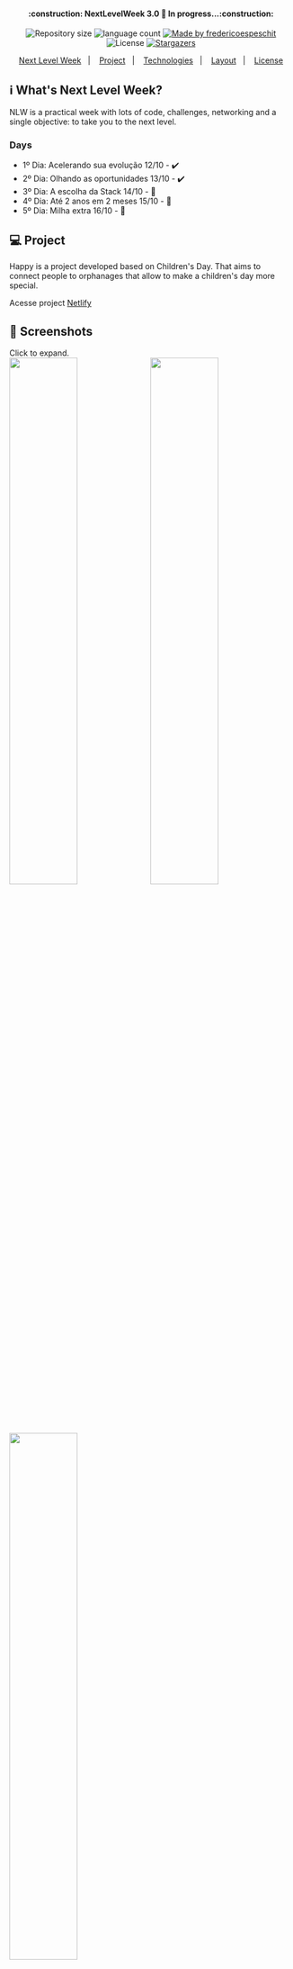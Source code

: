 <h4 align="center"> 
	:construction: NextLevelWeek 3.0 🚀 In progress...:construction:
</h4>

<p align="center">	
  <img alt="Repository size" src="https://img.shields.io/github/repo-size/fredericoespeschit/happy">

  <img alt="language count" src="https://img.shields.io/github/languages/count/cauezitto/NLW3-happy">

  
	
  <a href="https://www.linkedin.com/in/fredericoespeschit/">
    <img alt="Made by fredericoespeschit" src="https://img.shields.io/badge/made%20by-cauezitto-%2304D361">
  </a>
 
  <img alt="License" src="https://img.shields.io/badge/license-MIT-brightgreen">
   <a href="https://github.com/fredericoespeschit/happy/stargazers">
    <img alt="Stargazers" src="https://img.shields.io/github/stars/cauezitto/NLW3-happy?style=social">
  </a>

</p>

<p align="center">
  <a href="#-nlw">Next Level Week</a>&nbsp;&nbsp;&nbsp;|&nbsp;&nbsp;&nbsp;
  <a href="#-project">Project</a>&nbsp;&nbsp;&nbsp;|&nbsp;&nbsp;&nbsp;
  <a href="#rocket-Technologies">Technologies</a>&nbsp;&nbsp;&nbsp;|&nbsp;&nbsp;&nbsp;
  <a href="#-layout">Layout</a>&nbsp;&nbsp;&nbsp;|&nbsp;&nbsp;&nbsp;
  <a href="#memo-license">License</a>

</p>

## :information_source: What's Next Level Week?

NLW is a practical week with lots of code, challenges, networking and a single objective: to take you to the next level. 

### Days
- 1º Dia: Acelerando sua evolução 12/10 - :heavy_check_mark:
- 2º Dia: Olhando as oportunidades 13/10 - :heavy_check_mark:
- 3º Dia: A escolha da Stack 14/10 - :construction:
- 4º Dia: Até 2 anos em 2 meses 15/10 - :construction:
- 5º Dia: Milha extra 16/10 - :construction:

## 💻 Project

Happy is a project developed based on Children's Day. 
That aims to connect people to orphanages that allow to make a children's day more special.

Acesse project [Netlify](https://happy-fredericoespeschit.netlify.app/)

## 📸 Screenshots
Click to expand.<br>
<img src="https://github.com/fredericoespeschit/happy/blob/main/public/happy-print1.png" width="49%"/>
<img src="https://github.com/fredericoespeschit/happy/blob/main/public/happy-print2.png" width="49%"/>
<img src="https://github.com/fredericoespeschit/happy/blob/main/public/happy-print3.png" width="49%"/>

## :rocket: Technologies

This project was developed with the following technologies:

- [JavaScript]
- [HTML5]
- [CSS3]


## 🔖 Layout

To access the layout use [Figma](https://www.figma.com/file/wHQ5kxaib5CbDS6o2XaIXU/Happy-Web-Copy?node-id=0%3A1).

## :memo: License

This project is under the MIT license. See the [LICENSE](https://github.com/fredericoespeschit/happy/blob/master/LICENSE) for details.

